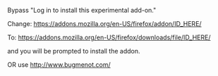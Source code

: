 Bypass "Log in to install this experimental add-on."

Change:
https://addons.mozilla.org/en-US/firefox/addon/ID_HERE/

To:
https://addons.mozilla.org/en-US/firefox/downloads/file/ID_HERE/

and you will be prompted to install the addon.

OR use http://www.bugmenot.com/